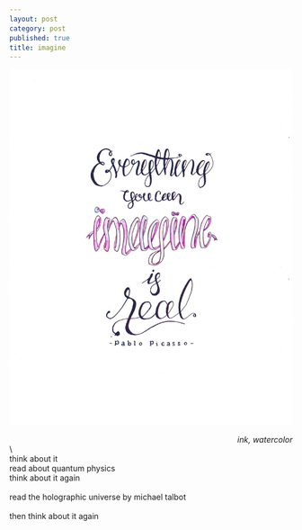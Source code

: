 ```yaml
---
layout: post
category: post
published: true
title: imagine
---
```

![imagine](/media/imagine-1200w.jpeg)
<!--more-->
<span class='date' style='float:right;'>*ink, watercolor*</span>  \
  \ 
  \
  think about it  \
  read about quantum physics  \
  think about it again  \
    \
  read the holographic universe by michael talbot  \
    \
  then think about it again